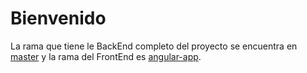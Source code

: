 # Bienvenido

La rama que tiene le BackEnd completo del proyecto se encuentra en [master](https://github.com/JoshSB-GIT/ia-odontology/tree/master) y la rama del FrontEnd es [angular-app](https://github.com/JoshSB-GIT/ia-odontology/tree/angular-app).
